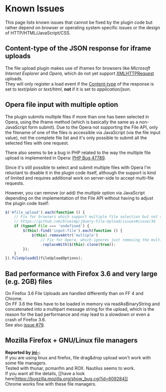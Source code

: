 # Known Issues

This page lists known issues that cannot be fixed by the plugin code but rather depend on browser or operating system specific issues or the design of HTTP/HTML/JavaScript/CSS.

## Content-type of the JSON response for iframe uploads
The file upload plugin makes use of iframes for browsers like *Microsoft Internet Explorer* and *Opera*, which do not yet support [XMLHTTPRequest](https://developer.mozilla.org/en/xmlhttprequest) uploads.  
They will only register a load event if the [Content-type](http://en.wikipedia.org/wiki/MIME#Content-Type) of the response is set to *text/plain* or *text/html*, **not** if it is set to *application/json*.

## Opera file input with multiple option
The plugin submits multiple files if more than one has been selected in Opera, using the iframe method (which is basically the same as a non-JavaScript form submit).
Due to the Opera not supporting the File API, only the filename of one of the files is accessible via JavaScript (via the file input value), not the complete file list and it's only possible to submit all the selected files with one request.

There also seems to be a bug in PHP related to the way the multiple file upload is implemented in Opera: [PHP Bug 47789](http://bugs.php.net/bug.php?id=47789).

Since it's still possible to select and submit multiple files with Opera I'm reluctant to disable it in the plugin code itself, although the support is kind of limited and requires additional work on server-side to accept multi-file requests.

However, you can remove (or add) the *multiple* option via JavaScript depending on the implementation of the File API without having to adjust the plugin code itself:

```js
$('#file_upload').each(function () {
    // Fix for browsers which support multiple file selection but not the File API:
    // https://github.com/blueimp/jQuery-File-Upload/issues#issue/36
    if (typeof File === 'undefined') {
        $(this).find('input:file').each(function () {
            $(this).removeAttr('multiple')
                // Fix for Opera, which ignores just removing the multiple attribute:
                .replaceWith($(this).clone(true));
        });
    }
}).fileUploadUI(fileUploadOptions);
```

## Bad performance with Firefox 3.6 and very large (e.g. 2GB) files
On Firefox 3.6 File Uploads are handled differently than on FF 4 and Chrome.  
On FF 3.6 the files have to be loaded in memory via readAsBinaryString and concatenated into a multipart message string for the upload, which is the reason for the bad performance and may lead to a slowdown or even a crash of Firefox 3.6.  
See also [issue #79](https://github.com/blueimp/jQuery-File-Upload/issues/79).

## Mozilla Firefox + GNU/Linux file managers
**Reported by [jni-](https://github.com/jni-):**  
If you are using linux and firefox, file drag&drop upload won't work with some file managers.  
Tested with thunar, pcmanfm and ROX. Nautilus seems to work.  
If you want all the details, [[have a look here|https://bugzilla.mozilla.org/show_bug.cgi?id=609284]]  
Chrome works fine with these file managers.